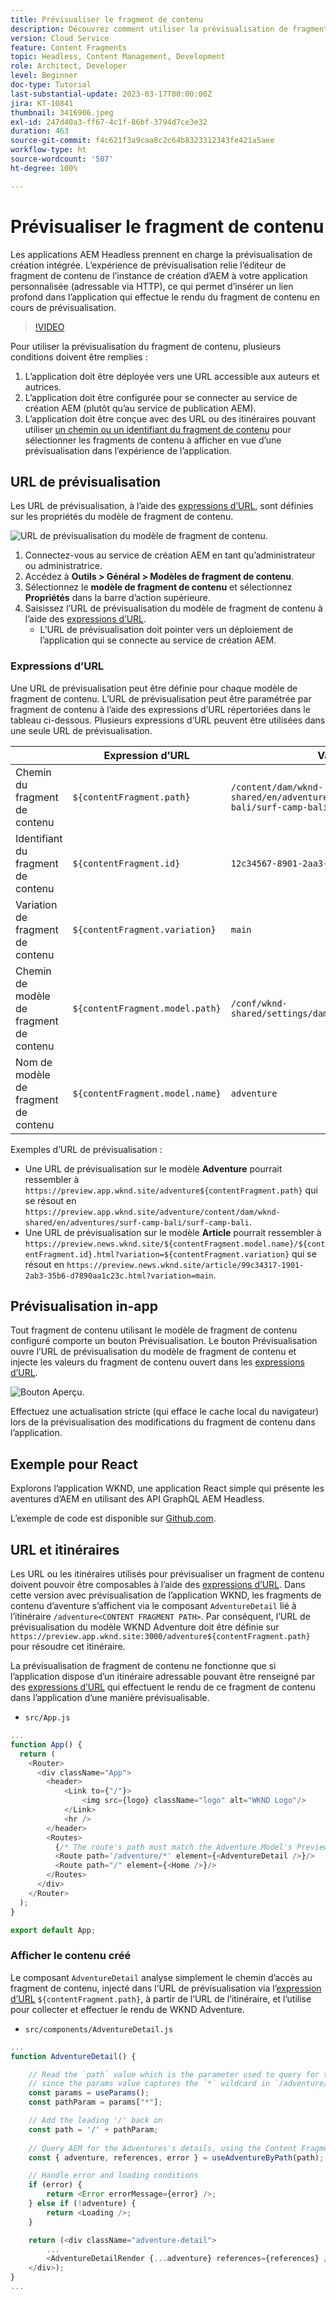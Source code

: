 ```yaml
---
title: Prévisualiser le fragment de contenu
description: Découvrez comment utiliser la prévisualisation de fragment de contenu pour les auteurs et autrices afin de voir rapidement comment les modifications de contenu affectent vos expériences AEM Headless.
version: Cloud Service
feature: Content Fragments
topic: Headless, Content Management, Development
role: Architect, Developer
level: Beginner
doc-type: Tutorial
last-substantial-update: 2023-03-17T00:00:00Z
jira: KT-10841
thumbnail: 3416906.jpeg
exl-id: 247d40a3-ff67-4c1f-86bf-3794d7ce3e32
duration: 463
source-git-commit: f4c621f3a9caa8c2c64b8323312343fe421a5aee
workflow-type: ht
source-wordcount: '507'
ht-degree: 100%

---
```


# Prévisualiser le fragment de contenu

Les applications AEM Headless prennent en charge la prévisualisation de création intégrée. L’expérience de prévisualisation relie l’éditeur de fragment de contenu de l’instance de création d’AEM à votre application personnalisée (adressable via HTTP), ce qui permet d’insérer un lien profond dans l’application qui effectue le rendu du fragment de contenu en cours de prévisualisation.

>[!VIDEO](https://video.tv.adobe.com/v/3416906?quality=12&learn=on)

Pour utiliser la prévisualisation du fragment de contenu, plusieurs conditions doivent être remplies :

1. L’application doit être déployée vers une URL accessible aux auteurs et autrices.
1. L’application doit être configurée pour se connecter au service de création AEM (plutôt qu’au service de publication AEM).
1. L’application doit être conçue avec des URL ou des itinéraires pouvant utiliser [un chemin ou un identifiant du fragment de contenu](#url-expressions) pour sélectionner les fragments de contenu à afficher en vue d’une prévisualisation dans l’expérience de l’application.

## URL de prévisualisation

Les URL de prévisualisation, à l’aide des [expressions d’URL](#url-expressions), sont définies sur les propriétés du modèle de fragment de contenu.

![URL de prévisualisation du modèle de fragment de contenu.](./assets/preview/cf-model-preview-url.png)

1. Connectez-vous au service de création AEM en tant qu’administrateur ou administratrice.
1. Accédez à __Outils > Général > Modèles de fragment de contenu__.
1. Sélectionnez le __modèle de fragment de contenu__ et sélectionnez __Propriétés__ dans la barre d’action supérieure.
1. Saisissez l’URL de prévisualisation du modèle de fragment de contenu à l’aide des [expressions d’URL](#url-expressions).
   + L’URL de prévisualisation doit pointer vers un déploiement de l’application qui se connecte au service de création AEM.

### Expressions d’URL

Une URL de prévisualisation peut être définie pour chaque modèle de fragment de contenu. L’URL de prévisualisation peut être paramétrée par fragment de contenu à l’aide des expressions d’URL répertoriées dans le tableau ci-dessous. Plusieurs expressions d’URL peuvent être utilisées dans une seule URL de prévisualisation.

|                                         | Expression d’URL | Valeur |
| --------------------------------------- | ----------------------------------- | ----------- |
| Chemin du fragment de contenu | `${contentFragment.path}` | `/content/dam/wknd-shared/en/adventures/surf-camp-bali/surf-camp-bali` |
| Identifiant du fragment de contenu | `${contentFragment.id}` | `12c34567-8901-2aa3-45b6-d7890aa1c23c` |
| Variation de fragment de contenu | `${contentFragment.variation}` | `main` |
| Chemin de modèle de fragment de contenu | `${contentFragment.model.path}` | `/conf/wknd-shared/settings/dam/cfm/models/adventure` |
| Nom de modèle de fragment de contenu | `${contentFragment.model.name}` | `adventure` |

Exemples d’URL de prévisualisation :

+ Une URL de prévisualisation sur le modèle __Adventure__ pourrait ressembler à `https://preview.app.wknd.site/adventure${contentFragment.path}` qui se résout en `https://preview.app.wknd.site/adventure/content/dam/wknd-shared/en/adventures/surf-camp-bali/surf-camp-bali`.
+ Une URL de prévisualisation sur le modèle __Article__ pourrait ressembler à `https://preview.news.wknd.site/${contentFragment.model.name}/${contentFragment.id}.html?variation=${contentFragment.variation}` qui se résout en `https://preview.news.wknd.site/article/99c34317-1901-2ab3-35b6-d7890aa1c23c.html?variation=main`.

## Prévisualisation in-app

Tout fragment de contenu utilisant le modèle de fragment de contenu configuré comporte un bouton Prévisualisation. Le bouton Prévisualisation ouvre l’URL de prévisualisation du modèle de fragment de contenu et injecte les valeurs du fragment de contenu ouvert dans les [expressions d’URL](#url-expressions).

![Bouton Aperçu.](./assets/preview/preview-button.png)

Effectuez une actualisation stricte (qui efface le cache local du navigateur) lors de la prévisualisation des modifications du fragment de contenu dans l’application.

## Exemple pour React

Explorons l’application WKND, une application React simple qui présente les aventures d’AEM en utilisant des API GraphQL AEM Headless.

L’exemple de code est disponible sur [Github.com](https://github.com/adobe/aem-guides-wknd-graphql/tree/main/preview-tutorial).

## URL et itinéraires

Les URL ou les itinéraires utilisés pour prévisualiser un fragment de contenu doivent pouvoir être composables à l’aide des [expressions d’URL](#url-expressions). Dans cette version avec prévisualisation de l’application WKND, les fragments de contenu d’aventure s’affichent via le composant `AdventureDetail` lié à l’itinéraire `/adventure<CONTENT FRAGMENT PATH>`. Par conséquent, l’URL de prévisualisation du modèle WKND Adventure doit être définie sur `https://preview.app.wknd.site:3000/adventure${contentFragment.path}` pour résoudre cet itinéraire.

La prévisualisation de fragment de contenu ne fonctionne que si l’application dispose d’un itinéraire adressable pouvant être renseigné par des [expressions d’URL](#url-expressions) qui effectuent le rendu de ce fragment de contenu dans l’application d’une manière prévisualisable.

+ `src/App.js`

```javascript
...
function App() {
  return (
    <Router>
      <div className="App">
        <header>
            <Link to={"/"}>
                <img src={logo} className="logo" alt="WKND Logo"/>
            </Link>        
            <hr />
        </header>
        <Routes>
          {/* The route's path must match the Adventure Model's Preview URL expression. In React since the path has `/` you must use wildcards to match instead of the usual `:path` */}
          <Route path='/adventure/*' element={<AdventureDetail />}/>
          <Route path="/" element={<Home />}/>
        </Routes>
      </div>
    </Router>
  );
}

export default App;
```

### Afficher le contenu créé

Le composant `AdventureDetail` analyse simplement le chemin d’accès au fragment de contenu, injecté dans l’URL de prévisualisation via l’[expression d’URL](#url-expressions) `${contentFragment.path}`, à partir de l’URL de l’itinéraire, et l’utilise pour collecter et effectuer le rendu de WKND Adventure.

+ `src/components/AdventureDetail.js`

```javascript
...
function AdventureDetail() {

    // Read the `path` value which is the parameter used to query for the adventure's details
    // since the params value captures the `*` wildcard in `/adventure/*`, or everything after the first `/` in the Content Fragment path.
    const params = useParams();
    const pathParam = params["*"];

    // Add the leading '/' back on 
    const path = '/' + pathParam;
    
    // Query AEM for the Adventures's details, using the Content Fragment's `path`
    const { adventure, references, error } = useAdventureByPath(path);

    // Handle error and loading conditions
    if (error) {
        return <Error errorMessage={error} />;
    } else if (!adventure) {
        return <Loading />;
    }

    return (<div className="adventure-detail">
        ...
        <AdventureDetailRender {...adventure} references={references} />
    </div>);
}
...
```
